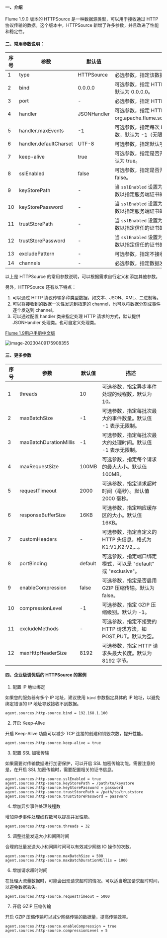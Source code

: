 #### 一、介绍

Flume 1.9.0 版本的 HTTPSource 是一种数据源类型，可以用于接收通过 HTTP 协议传输的数据。这个版本中，HTTPSource 新增了许多参数，并且改进了性能和稳定性。

#### 二、常用参数说明：

| 序号 | 参数                   | 默认值      | 描述                                                         |
| ---- | ---------------------- | ----------- | ------------------------------------------------------------ |
| 1    | type                   | HTTPSource  | 必选参数，指定该数据源类型为 HTTPSource。                    |
| 2    | bind                   | 0.0.0.0     | 可选参数，指定 HTTPServer 绑定的 IP 地址，默认为 0.0.0.0。   |
| 3    | port                   | -           | 必选参数，指定 HTTPServer 监听的端口号。                     |
| 4    | handler                | JSONHandler | 可选参数，指定 HTTP 请求处理类，默认为 org.apache.flume.source.http.JSONHandler。 |
| 5    | handler.maxEvents      | -1          | 可选参数，指定每次 HTTP 请求最大读取事件数，默认为 -1（无限制）。 |
| 6    | handler.defaultCharset | UTF-8       | 可选参数，指定默认字符集，默认为 UTF-8。                     |
| 7    | keep-alive             | true        | 可选参数，指定是否开启 Keep-Alive 功能，默认为 true。        |
| 8    | sslEnabled             | false       | 可选参数，指定是否开启 SSL 加密传输，默认为 false。          |
| 9    | keyStorePath           | -           | 当 `sslEnabled` 设置为 true 时，需要配置这个参数以指定服务端证书的存储路径。 |
| 10   | keyStorePassword       | -           | 当 `sslEnabled` 设置为 true 时，需要配置这个参数以指定服务端证书的密码。 |
| 11   | trustStorePath         | -           | 当 `sslEnabled` 设置为 true 时，需要配置这个参数以指定信任的证书的存储路径。 |
| 12   | trustStorePassword     | -           | 当 `sslEnabled` 设置为 true 时，需要配置这个参数以指定信任的证书的密码。 |
| 13   | excludePattern         | -           | 可选参数，指定不接收的 URL（正则表达式）。                   |
| 14   | channels               | -           | 必选参数，指定数据发送到哪个通道。                           |

以上是 HTTPSource 的常用参数说明，可以根据需求自行定义和添加其他参数。

另外，HTTPSource 还有以下特点：

1. 可以通过 HTTP 协议传输多种类型数据，如文本、JSON、XML、二进制等。
2. 可以将接收到的数据一次性发送到指定的 channel，也可以将数据分割成事件逐个发送到 channel。
3. 可以通过配置 handler 类来指定处理 HTTP 请求的方式，默认提供 JSONHandler 处理类。也可自定义处理类。

[Flume 1.9用户手册中文版](https://flume.liyifeng.org/#http-source)

![image-20230409175908355](https://static-resource-yang.oss-cn-shenzhen.aliyuncs.com/typora_pic/202304091759406.png)

#### 三、更多参数

| 序号 | 参数                   | 默认值  | 描述                                                         |
| ---- | ---------------------- | ------- | ------------------------------------------------------------ |
| 1    | threads                | 10      | 可选参数，指定异步事件处理的线程数，默认为 10。              |
| 2    | maxBatchSize           | -1      | 可选参数，指定每批次最大的事件数量。默认值 -1 表示无限制。   |
| 3    | maxBatchDurationMillis | -1      | 可选参数，指定每批次最大的处理时间。默认值 -1 表示无限制。   |
| 4    | maxRequestSize         | 100MB   | 可选参数，指定每个请求的最大大小。默认值 100MB。             |
| 5    | requestTimeout         | 2000    | 可选参数，指定请求超时时间（毫秒）。默认值 2000 毫秒。       |
| 6    | responseBufferSize     | 16KB    | 可选参数，指定响应缓存区的大小。默认值 16KB。                |
| 7    | customHeaders          | -       | 可选参数，指定自定义的 HTTP 头信息，格式为 K1:V1,K2:V2,...。 |
| 8    | portBinding            | default | 可选参数，指定端口绑定模式，可以是 "default" 或 "exclusive"。 |
| 9    | enableCompression      | false   | 可选参数，指定是否启用 GZIP 压缩传输。默认为 false。         |
| 10   | compressionLevel       | -1      | 可选参数，指定 GZIP 压缩级别。默认为 -1。                    |
| 11   | excludeMethods         | -       | 可选参数，指定不接受的 HTTP 请求方法，如 POST,PUT。默认为空。 |
| 12   | maxHttpHeaderSize      | 8192    | 可选参数，指定 HTTP 请求头最大长度。默认为 8192 字节。       |

#### 四、企业级调优后的 HTTPSource 的案例

1. 配置 IP 地址绑定

如果您的服务器有多个 IP 地址，建议使用 `bind` 参数指定具体的 IP 地址，以避免绑定错误的 IP 地址导致接收不到数据。

```
agent.sources.http-source.bind = 192.168.1.100
```

2. 开启 Keep-Alive

开启 Keep-Alive 功能可以减少 TCP 连接的创建和销毁次数，提升性能。

```
agent.sources.http-source.keep-alive = true
```

3. 配置 SSL 加密传输

如果需要对传输数据进行加密保护，可以开启 SSL 加密传输功能。需要注意的是，在开启 SSL 加密传输时，需要配置相关的证书信息。

```
agent.sources.http-source.sslEnabled = true
agent.sources.http-source.keyStorePath = /path/to/keystore
agent.sources.http-source.keyStorePassword = password
agent.sources.http-source.trustStorePath = /path/to/truststore
agent.sources.http-source.trustStorePassword = password
```

4. 增加异步事件处理线程数

增加异步事件处理线程数可以提高并发性能。

```
agent.sources.http-source.threads = 32
```

5. 调整批量发送大小和间隔时间

合理的批量发送大小和间隔时间可以有效减少网络 IO 操作的次数。

```
agent.sources.http-source.maxBatchSize = 500
agent.sources.http-source.maxBatchDurationMillis = 1000
```

6. 增加请求超时时间

在处理大流量数据时，可能会出现请求超时的情况。可以适当增加请求超时时间，以避免数据丢失。

```
agent.sources.http-source.requestTimeout = 5000
```

7. 开启 GZIP 压缩传输

开启 GZIP 压缩传输可以减少网络传输的数据量，提高传输效率。

```
agent.sources.http-source.enableCompression = true
agent.sources.http-source.compressionLevel = 5
```